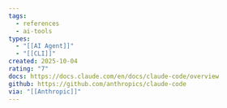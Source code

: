 ```yaml
---
tags:
  - references
  - ai-tools
types:
  - "[[AI Agent]]"
  - "[[CLI]]"
created: 2025-10-04
rating: "7"
docs: https://docs.claude.com/en/docs/claude-code/overview
github: https://github.com/anthropics/claude-code
via: "[[Anthropic]]"
---
```

